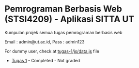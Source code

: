 # Pemrograman Berbasis Web (STSI4209) - Aplikasi SITTA UT
<p>Kumpulan projek semua tugas pemrograman berbasis web</p>
<p>Email : admin@ut.ac.id, Pass : admin123</p>
<p>For dummy user, check at <a href="https://github.com/Arstend/sitta-praktik-ut/blob/main/tugas-1/js/data.js">tugas-1/js/data.js</a> file</p>
<ul>
  <li><a href="https://github.com/Arstend/sitta-praktik-ut/tree/main/tugas-1">Tugas 1</a> - Completed - Not graded</li>
</ul>
